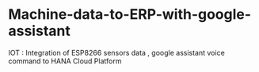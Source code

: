 # Machine-data-to-ERP-with-google-assistant
IOT : Integration of ESP8266 sensors data , google assistant voice command to HANA Cloud Platform 
